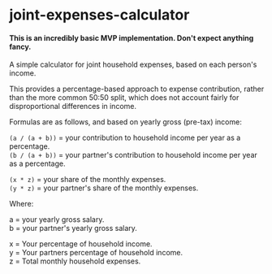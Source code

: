 # joint-expenses-calculator

#### This is an incredibly basic MVP implementation. Don't expect anything fancy.

A simple calculator for joint household expenses, based on each person's income.

This provides a percentage-based approach to expense contribution, rather than the more common 50:50 split, which does not account fairly for disproportional differences in income.

Formulas are as follows, and based on yearly gross (pre-tax) income:

`(a / (a + b))` = your contribution to household income per year as a percentage.  
`(b / (a + b))` = your partner's contribution to household income per year as a percentage.

`(x * z)` = your share of the monthly expenses.  
`(y * z)` = your partner's share of the monthly expenses.

Where:  

a = your yearly gross salary.  
b = your partner's yearly gross salary. 

x = Your percentage of household income.  
y = Your partners percentage of household income.  
z = Total monthly household expenses.  
